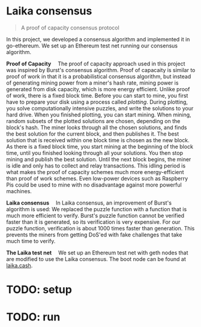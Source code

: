 # Laika consensus

> A proof of capacity consensus protocol

In this project, we developed a consensus algorithm and implemented it in go-ethereum.
We set up an Ethereum test net running our consensus algorithm.

**Proof of Capacity**&emsp;
The proof of capacity approach used in this project was inspired by Burst's consensus algorithm.
Proof of capacaity is similar to proof of work in that it is a probabilistical consensus algorithm, but instead of generating mining power from a miner's hash rate, mining power is generated from disk capacity, which is more energy efficient.
Unlike proof of work, there is a fixed block time.
Before you can start to mine, you first have to prepare your disk using a process called *plotting*.
During plotting, you solve computationally intensive puzzles, and write the solutions to your hard drive.
When you finished plotting, you can start mining.
When mining, random subsets of the plotted solutions are chosen, depending on the block's hash.
The miner looks through all the chosen solutions, and finds the best solution for the current block, and then publishes it.
The best solution that is received within one block time is chosen as the new block.
As there is a fixed block time, you start mining at the beginning of the block time, until you finished looking through all your solutions.
You then stop mining and publish the best solution.
Until the next block begins, the miner is idle and only has to collect and relay transactions.
This idling period is what makes the proof of capacity schemes much more energy-efficient than proof of work schemes.
Even low-power devices such as Raspberry Pis could be used to mine with no disadvantage against more powerful machines.

**Laika consensus**&emsp;
In Laika consensus, an improvement of Burst's algorithm is used: We replaced the puzzle function with a function that is much more efficient to verify.
Burst's puzzle function cannot be verified faster than it is generated, so its verification is very expensive.
For our puzzle function, verification is about 1000 times faster than generation.
This prevents the miners from getting DoS'ed with fake challenges that take much time to verify.

**The Laika test net**&emsp;
We set up an Ethereum test net with geth nodes that are modified to use the Laika consensus.
The boot node can be found at [laika.cash](https://laika.cash/).

# TODO: setup

# TODO: run